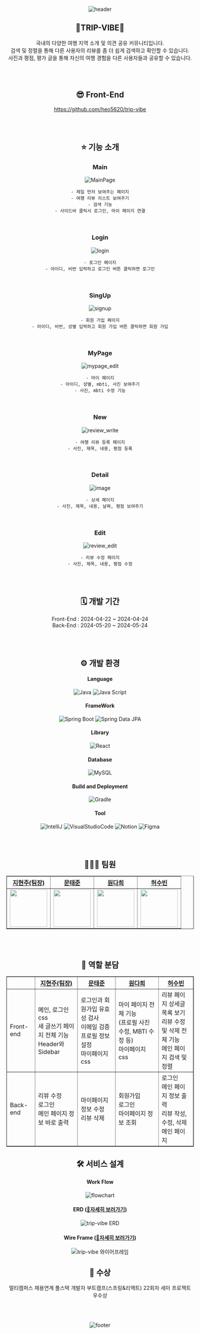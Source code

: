 <div align="center">

![header](https://capsule-render.vercel.app/api?type=waving&color=gradient&height=300&section=header&text=TRIP%20VIBE&fontSize=90)

  ## 🧳TRIP-VIBE🧳
  국내의 다양한 여행 지역 소개 및 의견 공유 커뮤니티입니다.<br>
  검색 및 정렬을 통해 다른 사용자의 리뷰를 좀 더 쉽게 검색하고 확인할 수 있습니다.<br>
  사진과 평점, 평가 글을 통해 자신의 여행 경험을 다른 사용자들과 공유할 수 있습니다.<br>

  <br>
  <br>

  ## 😎 Front-End
  https://github.com/heo5620/trip-vibe

  <br>
  <br>

  ## ⭐ 기능 소개
  ### Main
  ![MainPage](https://github.com/heo5620/trip-vibe/assets/135632902/ac0a2d8e-cc21-4d95-bf4f-884ac5df11e1)<br>

    - 제일 먼저 보여주는 페이지
    - 여행 리뷰 리스트 보여주기
    - 검색 기능
    - 사이드바 클릭시 로그인, 마이 페이지 연결

  <br>

  ### Login
  ![login](https://github.com/heo5620/trip-vibe/assets/167669944/d46d51fe-53d5-41c4-887c-60f7531ceaca)

    - 로그인 페이지
    - 아이디, 비번 입력하고 로그인 버튼 클릭하면 로그인

  <br>

  ### SingUp
  ![signup](https://github.com/heo5620/trip-vibe/assets/167669944/83c41fc3-0710-4b07-8712-14c5f5ae8fd5)

    - 회원 가입 페이지
    - 아이디, 비번, 성별 입력하고 회원 가입 버튼 클릭하면 회원 가입

  <br>

  ### MyPage
  ![mypage_edit](https://github.com/heo5620/trip-vibe/assets/167669944/7ee23c00-b73e-4e14-8d8f-b9e578578dfe)

    - 마이 페이지
    - 아이디, 성별, mbti, 사진 보여주기
    - 사진, mbti 수정 기능

  <br>

  ### New
  ![review_write](https://github.com/heo5620/trip-vibe/assets/167669944/dc44613f-3dab-417d-987f-34e28be33096)

    - 여행 리뷰 등록 페이지
    - 사진, 제목, 내용, 평점 등록

  <br>

  ### Detail
  ![image](https://github.com/heo5620/trip-vibe/assets/167669944/c2f6c80e-6665-40de-abeb-a137e61433c2)

    - 상세 페이지
    - 사진, 제목, 내용, 날짜, 평점 보여주기

  <br>

  ### Edit
  ![review_edit](https://github.com/heo5620/trip-vibe/assets/167669944/d58b757b-eb94-42f4-9ef8-8a5f0a7f4ec6)

    - 리뷰 수정 페이지
    - 사진, 제목, 내용, 평점 수정

  <br>
  <br>

  ## 🗓️ 개발 기간
  Front-End : 2024-04-22 ~ 2024-04-24 <br>
  Back-End : 2024-05-20 ~ 2024-05-24 <br>

  <br>
  <br>

  ## ⚙️ 개발 환경
  #### Language
  ![Java](https://img.shields.io/badge/Java-007396.svg?style=for-the-badge&logo=java&logoColor=white)
  ![Java Script](https://img.shields.io/badge/JavaScript-F7DF1E.svg?style=for-the-badge&logo=javascript&logoColor=black)
  #### FrameWork
  ![Spring Boot](https://img.shields.io/badge/Spring%20Boot-6DB33F.svg?&style=for-the-badge&logo=SpringBoot&logoColor=white) 
  ![Spring Data JPA](https://img.shields.io/badge/Spring%20Data%20JPA-6DB33F.svg?style=for-the-badge&logo=spring&logoColor=white)
  #### Library
  ![React](https://img.shields.io/badge/react-3178C6.svg?&style=for-the-badge&logo=react&logoColor=white)
  #### Database
  ![MySQL](https://img.shields.io/badge/MySQL-4479A1.svg?style=for-the-badge&logo=mysql&logoColor=white)
  #### Build and Deployment
  ![Gradle](https://img.shields.io/badge/Gradle-02303A.svg?style=for-the-badge&logo=gradle&logoColor=white)
  #### Tool
  ![IntelliJ](https://img.shields.io/badge/IntelliJ%20IDEA-003D54.svg?style=for-the-badge&logo=intellijidea&logoColor=white)
  ![VisualStudioCode](https://img.shields.io/badge/VS%20Code-007ACC.svg?style=for-the-badge&logo=visual-studio-code&logoColor=white)
  ![Notion](https://img.shields.io/badge/Notion-000000.svg?style=for-the-badge&logo=notion&logoColor=white)
  ![Figma](https://img.shields.io/badge/Figma-AB0D6D.svg?style=for-the-badge&logo=figma&logoColor=white)
  
  <br>
  <br>

  ## 👩🏻‍💻 팀원
  <table border="1" class="table">
    <thead>
      <tr>
        <th scope="col" style="text-align: center;"><a href="https://github.com/jihyunjoo2023">지현주(팀장)</a></th>
        <th scope="col" style="text-align: center;"><a href="https://github.com/onePackPerDay">문태준</a></th>
        <th scope="col" style="text-align: center;"><a href="https://github.com/daaaaaahee">원다희</a></th>
        <th scope="col" style="text-align: center;"><a href="https://github.com/heo5620">허수빈</a></th>
      </tr>
    </thead>
    <tbody>
      <tr>
        <td style="text-align: center;"><img src="https://avatars.githubusercontent.com/u/135632902?v=4" width="100px" height="100px"></td>
        <td style="text-align: center;"><img src="https://avatars.githubusercontent.com/u/167669944?v=4" width="100px" height="100px"></td>
        <td style="text-align: center;"><img src="https://avatars.githubusercontent.com/u/167724195?v=4" width="100px" height="100px"></td>
        <td style="text-align: center;"><img src="https://avatars.githubusercontent.com/u/83348413?v=4" width="100px" height="100px"></td>
      </tr>
    </tbody>
  </table>

  <br>
  <br>

  ## 📖 역할 분담
  <table border="1">
    <thead>
      <tr>
        <th></th>
        <th scope="col" style="text-align: center;"><a href="https://github.com/jihyunjoo2023">지현주(팀장)</a></th>
        <th scope="col" style="text-align: center;"><a href="https://github.com/onePackPerDay">문태준</a></th>
        <th scope="col" style="text-align: center;"><a href="https://github.com/daaaaaahee">원다희</a></th>
        <th scope="col" style="text-align: center;"><a href="https://github.com/heo5620">허수빈</a></th>
      </tr>
    </thead>
    <tbody>
      <tr>
        <td>Front-end</td>
        <td> 
          메인, 로그인 css<br>
          새 글쓰기 페이지 전체 기능<br>
          Header와 Sidebar<br>
        </td>
        <td>
          로그인과 회원가입 유효성 검사<br>
          이메일 검증<br>
          프로필 정보 설정<br>
          마이페이지 css<br>
        </td>
        <td>
          마이 페이지 전체 기능<br>(프로필 사진 수정, MBTI 수정 등)<br>
          마이페이지 css<br>
        </td>
        <td>
          리뷰 페이지 상세글 목록 보기<br>
          리뷰 수정 및 삭제 전체 기능<br>
          메인 페이지 검색 및 정렬<br>
        </td>
      </tr>
      <tr>
        <td>Back-end</td>
        <td>
          리뷰 수정<br>
          로그인<br>
          메인 페이지 정보 바로 출력<br>
        </td>
        <td>
          마이페이지 정보 수정<br>
          리뷰 삭제<br>
        </td>
        <td>
          회원가입<br>
          로그인<br>
          마이페이지 정보 조회<br>
        </td>
        <td>
          로그인<br>
          메인 페이지 정보 출력<br>
          리뷰 작성, 수정, 삭제<br>
          메인 페이지<br>
        </td>
      </tr>
    </tbody>
  </table>

  ## 🛠️ 서비스 설계
  #### Work Flow
  ![flowchart](https://github.com/heo5620/trip-vibe/assets/167669944/8afb98fd-ff74-4369-b664-473a904f3104)
  #### ERD (<a href="https://www.erdcloud.com/d/MgHDp6fWGnARD5Qya" target="_blank">🔗자세히 보러가기</a>)
  ![trip-vibe ERD](https://github.com/user-attachments/assets/7aba9df0-ed23-4829-a952-7ee12d3a4fd5)
  #### Wire Frame (<a href="https://www.figma.com/design/8L9WWbjB8Y72yR3zmyDQZi/Untitled?node-id=0-1&t=xiR7mpZ5Xc1qJIrW-0" target="_blank">🔗자세히 보러가기</a>)
  ![trip-vibe 와이어프레임](https://github.com/user-attachments/assets/d3bc1564-d7a8-46cb-921a-87cb852c1184)



  ## 🥳 수상
  멀티캠퍼스 채용연계 풀스택 개발자 부트캠프(스프링&리액트) 22회차 세미 프로젝트 우수상 <br>

  <br>
  <br>
  
 ![footer](https://capsule-render.vercel.app/api?type=waving&color=gradient&height=300&section=footer)
</div>
